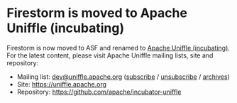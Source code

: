 # Firestorm is moved to Apache Uniffle (incubating)

Firestorm is now moved to ASF and renamed to [Apache Uniffle (incubating)](https://github.com/apache/incubator-uniffle).  
For the latest content, please visit Apache Uniffle mailing lists, site and repository:

- Mailing list: dev@uniffle.apache.org ([subscribe][1] / [unsubscribe][2] / [archives][3])
- Site: https://uniffle.apache.org
- Repository: https://github.com/apache/incubator-uniffle

[1]: mailto:dev-subscribe@uniffle.apache.org?subject=(send%20this%20email%20to%20subscribe)
[2]: mailto:dev-unsubscribe@uniffle.apache.org?subject=(send%20this%20email%20to%20unsubscribe)
[3]: https://lists.apache.org/list.html?dev@uniffle.apache.org
